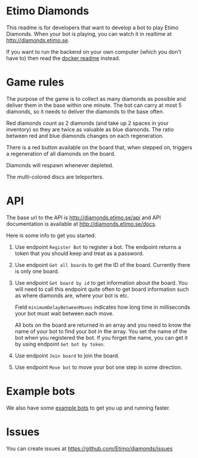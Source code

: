 # Etimo Diamonds

This readme is for developers that want to develop a bot to play Etimo Diamonds. When your bot is playing, you can watch it in realtime at http://diamonds.etimo.se.

If you want to run the backend on your own computer (which you don't have to) then read the [docker readme](DOCKER.md) instead.

# Game rules
The purpose of the game is to collect as many diamonds as possible and deliver them in the base within one minute. The bot can carry at most 5 diamonds, so it needs to deliver the diamonds to the base often.

Red diamonds count as 2 diamonds (and take up 2 spaces in your inventory) so they are twice as valuable as blue diamonds. The ratio between red and blue diamonds changes on each regeneration.

There is a red button available on the board that, when stepped on, triggers a regeneration of all diamonds on the board.

Diamonds will respawn whenever depleted.

The multi-colored discs are teleporters.

# API

The base url to the API is http://diamonds.etimo.se/api and API documentation is available at http://diamonds.etimo.se/docs.

Here is some info to get you started:
1. Use endpoint `Register Bot` to register a bot. The endpoint returns a token that you should keep and treat as a password.
2. Use endpoint `Get all boards` to get the ID of the board. Currently there is only one board.
3. Use endpoint `Get board by id` to get information about the board. You will need to call this endpoint quite often to get board information such as where diamonds are, where your bot is etc.

   Field `minimumDelayBetweenMoves` indicates how long time in milliseconds your bot must wait between each move.

   All bots on the board are returned in an array and you need to know the name of your bot to find your bot in the array. You set the name of the bot when you registered the bot. If you forget the name, you can get it by using endpoint `Get bot by token`.
4. Use endpoint `Join board` to join the board.
5. Use endpoint `Move bot` to move your bot one step in some direction.

# Example bots
We also have some [example bots](diamonds-bot-example/README.md) to get you up and running faster.

# Issues
You can create issues at https://github.com/Etimo/diamonds/issues
